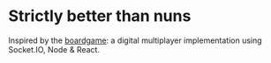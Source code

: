 # Strictly better than nuns

Inspired by the [boardgame](https://boardgamegeek.com/boardgame/65515/nuns-run): a digital multiplayer implementation using Socket.IO, Node & React.

